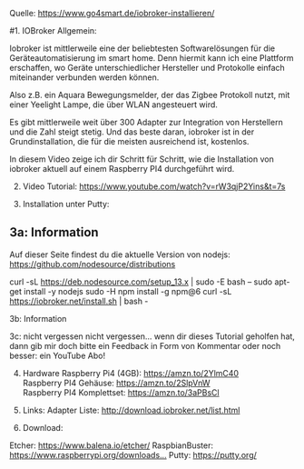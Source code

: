 Quelle: https://www.go4smart.de/iobroker-installieren/

#1. IOBroker Allgemein:


Iobroker ist mittlerweile eine der beliebtesten Softwarelösungen für die Geräteautomatisierung im smart home. Denn hiermit kann ich eine Plattform erschaffen, wo Geräte unterschiedlicher Hersteller und Protokolle einfach miteinander verbunden werden können.

Also z.B. ein Aquara Bewegungsmelder, der das Zigbee Protokoll nutzt, mit einer Yeelight Lampe, die über WLAN angesteuert wird.

Es gibt mittlerweile weit über 300 Adapter zur Integration von Herstellern und die Zahl steigt stetig. Und das beste daran, iobroker ist in der Grundinstallation, die für die meisten ausreichend ist, kostenlos.

In diesem Video zeige ich dir Schritt für Schritt, wie die Installation von iobroker aktuell auf einem Raspberry PI4 durchgeführt wird.

2. Video Tutorial: 
https://www.youtube.com/watch?v=rW3qjP2Yins&t=7s

3. Installation unter Putty:

## 3a: Information
Auf dieser Seite findest du die aktuelle Version von nodejs:
https://github.com/nodesource/distributions


curl -sL https://deb.nodesource.com/setup_13.x | sudo -E bash –
sudo apt-get install -y nodejs
sudo -H npm install -g npm@6
curl -sL https://iobroker.net/install.sh | bash -

3b: Information

3c: nicht vergessen
nicht vergessen... wenn dir dieses Tutorial geholfen hat, dann gib mir doch bitte ein Feedback in Form von Kommentar oder noch besser: ein YouTube Abo!

4. Hardware
Raspberry Pi4 (4GB): https://amzn.to/2YlmC40 <br>
Raspberry PI4 Gehäuse: https://amzn.to/2SlpVnW <br>
Raspberry PI4 Komplettset: https://amzn.to/3aPBsCl <br>

5. Links:
Adapter Liste: http://download.iobroker.net/list.html

6. Download:

Etcher: https://www.balena.io/etcher/
RaspbianBuster: https://www.raspberrypi.org/downloads…
Putty: https://putty.org/

